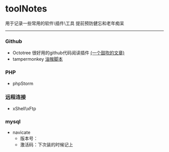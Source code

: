 # toolNotes
用于记录一些常用的软件\插件\工具
提前预防健忘和老年痴呆

---

### Github
- Octotree 很好用的github代码阅读插件 [(一个鼓吹的文章)](https://www.geeksense.cn/plugin/)
- tampermonkey [油猴脚本](http://tampermonkey.net/)

### PHP
- phpStorm

### 远程连接
- xShell\xFtp

### mysql
- navicate
  - 版本号：
  - 激活码：下次装的时候记上
